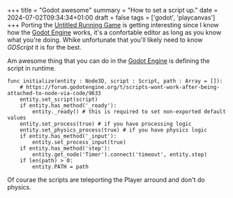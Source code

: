 +++
title = "Godot awesome"
summary = "How to set a script up."
date = 2024-07-02T09:34:34+01:00
draft = false
tags = ['godot', 'playcanvas']
+++
Porting the [Untitled Running Game](https://hyperagon.itch.io/untitld-running-game) is getting interesting since I know how the [Godot Engine](https://godotengine.org/) works, it's a confortable editor as long as you know what you're doing. Whike unfortunate that you'll likely need to know *GDScript* it is for the best.

Am awesome thing that you can do in the  [Godot Engine](https://godotengine.org/) is defining the script in runtime.
```
func initialize(entity : Node3D, script : Script, path : Array = []):
	# https://forum.godotengine.org/t/scripts-wont-work-after-being-attached-to-node-via-code/9633
	entity.set_script(script)
	if entity.has_method('_ready'):
		entity._ready() # this is required to set non-exported default values
	entity.set_process(true) # if you have processing logic
	entity.set_physics_process(true) # if you have physics logic
	if entity.has_method('_input'):
		entity.set_process_input(true)
	if entity.has_method('step'):
		entity.get_node('Timer').connect('timeout', entity.step)
	if len(path) > 0:
		entity.PATH = path
```

Of courae the scripts are teleporting the Player arround and don't do physics.
